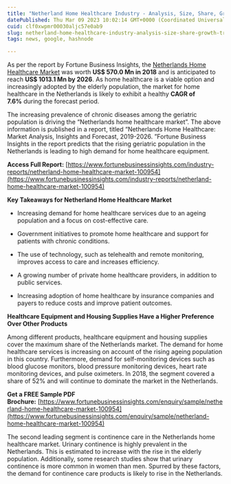 ```yaml
---
title: "Netherland Home Healthcare Industry - Analysis, Size, Share, Growth, Trends and Forecast - 2026"
datePublished: Thu Mar 09 2023 10:02:14 GMT+0000 (Coordinated Universal Time)
cuid: clf0xwpmr00030aljc57e0ab9
slug: netherland-home-healthcare-industry-analysis-size-share-growth-trends-and-forecast-2026
tags: news, google, hashnode

---
```


As per the report by Fortune Business Insights, the [Netherlands Home Healthcare Market](https://www.fortunebusinessinsights.com/industry-reports/netherland-home-healthcare-market-100954) was worth **US$ 570.0 Mn in 2018** and is anticipated to reach **US$ 1013.1 Mn by 2026**. As home healthcare is a viable option and increasingly adopted by the elderly population, the market for home healthcare in the Netherlands is likely to exhibit a healthy **CAGR of 7.6%** during the forecast period.

The increasing prevalence of chronic diseases among the geriatric population is driving the “Netherlands home healthcare market”. The above information is published in a report, titled “Netherlands Home Healthcare: Market Analysis, Insights and Forecast, 2019-2026. ”Fortune Business Insights in the report predicts that the rising geriatric population in the Netherlands is leading to high demand for home healthcare equipment.

**Access Full Report:** [https://www.fortunebusinessinsights.com/industry-reports/netherland-home-healthcare-market-100954](https://www.fortunebusinessinsights.com/industry-reports/netherland-home-healthcare-market-100954)

**Key Takeaways for Netherland Home Healthcare Market**

* Increasing demand for home healthcare services due to an ageing population and a focus on cost-effective care.
    
* Government initiatives to promote home healthcare and support for patients with chronic conditions.
    
* The use of technology, such as telehealth and remote monitoring, improves access to care and increases efficiency.
    
* A growing number of private home healthcare providers, in addition to public services.
    
* Increasing adoption of home healthcare by insurance companies and payers to reduce costs and improve patient outcomes.
    

**Healthcare Equipment and Housing Supplies Have a Higher Preference Over Other Products**

Among different products, healthcare equipment and housing supplies cover the maximum share of the Netherlands market. The demand for home healthcare services is increasing on account of the rising ageing population in this country. Furthermore, demand for self-monitoring devices such as blood glucose monitors, blood pressure monitoring devices, heart rate monitoring devices, and pulse oximeters. In 2018, the segment covered a share of 52% and will continue to dominate the market in the Netherlands.

**Get a FREE Sample PDF Brochure:** [https://www.fortunebusinessinsights.com/enquiry/sample/netherland-home-healthcare-market-100954](https://www.fortunebusinessinsights.com/enquiry/sample/netherland-home-healthcare-market-100954)

The second leading segment is continence care in the Netherlands home healthcare market. Urinary continence is highly prevalent in the Netherlands. This is estimated to increase with the rise in the elderly population. Additionally, some research studies show that urinary continence is more common in women than men. Spurred by these factors, the demand for continence care products is likely to rise in the Netherlands.